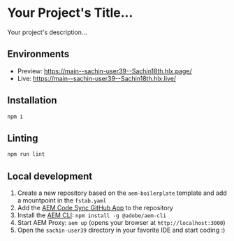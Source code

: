 # Your Project's Title...
Your project's description...

## Environments
- Preview: https://main--sachin-user39--Sachin18th.hlx.page/
- Live: https://main--sachin-user39--Sachin18th.hlx.live/

## Installation

```sh
npm i
```

## Linting

```sh
npm run lint
```

## Local development

1. Create a new repository based on the `aem-boilerplate` template and add a mountpoint in the `fstab.yaml`
1. Add the [AEM Code Sync GitHub App](https://github.com/apps/aem-code-sync) to the repository
1. Install the [AEM CLI](https://github.com/adobe/helix-cli): `npm install -g @adobe/aem-cli`
1. Start AEM Proxy: `aem up` (opens your browser at `http://localhost:3000`)
1. Open the `sachin-user39` directory in your favorite IDE and start coding :)
